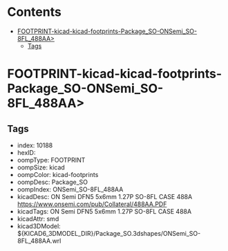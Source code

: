 



Contents
========

* [FOOTPRINT-kicad-kicad-footprints-Package_SO-ONSemi_SO-8FL_488AA>](#footprint-kicad-kicad-footprints-package_so-onsemi_so-8fl_488aa)
	* [Tags](#tags)

# FOOTPRINT-kicad-kicad-footprints-Package_SO-ONSemi_SO-8FL_488AA>

## Tags

- index: 10188
- hexID: 
- oompType: FOOTPRINT
- oompSize: kicad
- oompColor: kicad-footprints
- oompDesc: Package_SO
- oompIndex: ONSemi_SO-8FL_488AA
- kicadDesc: ON Semi DFN5 5x6mm 1.27P SO-8FL CASE 488A https://www.onsemi.com/pub/Collateral/488AA.PDF
- kicadTags: ON Semi DFN5 5x6mm 1.27P SO-8FL CASE 488A
- kicadAttr: smd
- kicad3DModel: ${KICAD6_3DMODEL_DIR}/Package_SO.3dshapes/ONSemi_SO-8FL_488AA.wrl

